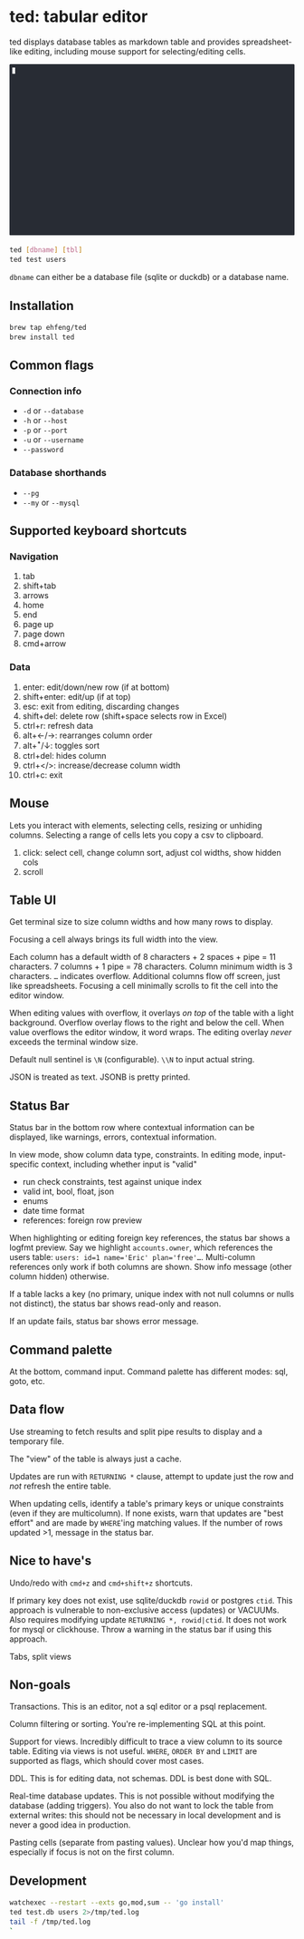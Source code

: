 # ted: tabular editor

ted displays database tables as markdown table and provides spreadsheet-like editing, including mouse support for selecting/editing cells.

![ted demo](ted.gif)

```sh
ted [dbname] [tbl]
ted test users
```

`dbname` can either be a database file (sqlite or duckdb) or a database name.

## Installation

```sh
brew tap ehfeng/ted
brew install ted
```

## Common flags

### Connection info

- `-d` or `--database`
- `-h` or `--host`
- `-p` or `--port`
- `-u` or `--username`
- `--password`

### Database shorthands

- `--pg`
- `--my` or `--mysql`

## Supported keyboard shortcuts

### Navigation

1. tab
1. shift+tab
1. arrows
1. home
1. end
1. page up
1. page down
1. cmd+arrow

### Data

1. enter: edit/down/new row (if at bottom)
1. shift+enter: edit/up (if at top)
1. esc: exit from editing, discarding changes
1. shift+del: delete row (shift+space selects row in Excel)
1. ctrl+r: refresh data
1. alt+←/→: rearranges column order
1. alt+ꜛ/↓: toggles sort
1. ctrl+del: hides column
1. ctrl+</>: increase/decrease column width
1. ctrl+c: exit

## Mouse

Lets you interact with elements, selecting cells, resizing or unhiding columns. Selecting a range of cells lets you copy a csv to clipboard.

1. click: select cell, change column sort, adjust col widths, show hidden cols
1. scroll

## Table UI

Get terminal size to size column widths and how many rows to display.

Focusing a cell always brings its full width into the view.

Each column has a default width of 8 characters + 2 spaces + pipe = 11 characters. 7 columns + 1 pipe = 78 characters. Column minimum width is 3 characters. `…` indicates overflow. Additional columns flow off screen, just like spreadsheets. Focusing a cell minimally scrolls to fit the cell into the editor window.

When editing values with overflow, it overlays _on top_ of the table with a light background. Overflow overlay flows to the right and below the cell. When value overflows the editor window, it word wraps. The editing overlay _never_ exceeds the terminal window size.

Default null sentinel is `\N` (configurable). `\\N` to input actual string.

JSON is treated as text. JSONB is pretty printed.

## Status Bar

Status bar in the bottom row where contextual information can be displayed, like warnings, errors, contextual information.

In view mode, show column data type, constraints. In editing mode, input-specific context, including whether input is "valid"

- run check constraints, test against unique index
- valid int, bool, float, json
- enums
- date time format
- references: foreign row preview

When highlighting or editing foreign key references, the status bar shows a logfmt preview. Say we highlight `accounts.owner`, which references the users table: `users: id=1 name='Eric' plan='free'…`. Multi-column references only work if both columns are shown. Show info message (other column hidden) otherwise.

If a table lacks a key (no primary, unique index with not null columns or nulls not distinct), the status bar shows read-only and reason.

If an update fails, status bar shows error message.

## Command palette

At the bottom, command input. Command palette has different modes: sql, goto, etc.

## Data flow

Use streaming to fetch results and split pipe results to display and a temporary file.

The "view" of the table is always just a cache.

Updates are run with `RETURNING *` clause, attempt to update just the row and *not* refresh the entire table.

When updating cells, identify a table's primary keys or unique constraints (even if they are multicolumn). If none exists, warn that updates are "best effort" and are made by `WHERE`'ing matching values. If the number of rows updated >1, message in the status bar.

## Nice to have's

Undo/redo with `cmd+z` and `cmd+shift+z` shortcuts.

If primary key does not exist, use sqlite/duckdb `rowid` or postgres `ctid`. This approach is vulnerable to non-exclusive access (updates) or VACUUMs. Also requires modifying update `RETURNING *, rowid|ctid`. It does not work for mysql or clickhouse. Throw a warning in the status bar if using this approach.

Tabs, split views

## Non-goals

Transactions. This is an editor, not a sql editor or a psql replacement.

Column filtering or sorting. You're re-implementing SQL at this point.

Support for views. Incredibly difficult to trace a view column to its source table. Editing via views is not useful. `WHERE`, `ORDER BY` and `LIMIT` are supported as flags, which should cover most cases.

DDL. This is for editing data, not schemas. DDL is best done with SQL.

Real-time database updates. This is not possible without modifying the database (adding triggers). You also do not want to lock the table from external writes: this should not be necessary in local development and is never a good idea in production.

Pasting cells (separate from pasting values). Unclear how you'd map things, especially if focus is not on the first column.

## Development

```sh
watchexec --restart --exts go,mod,sum -- 'go install'
ted test.db users 2>/tmp/ted.log
tail -f /tmp/ted.log
`

